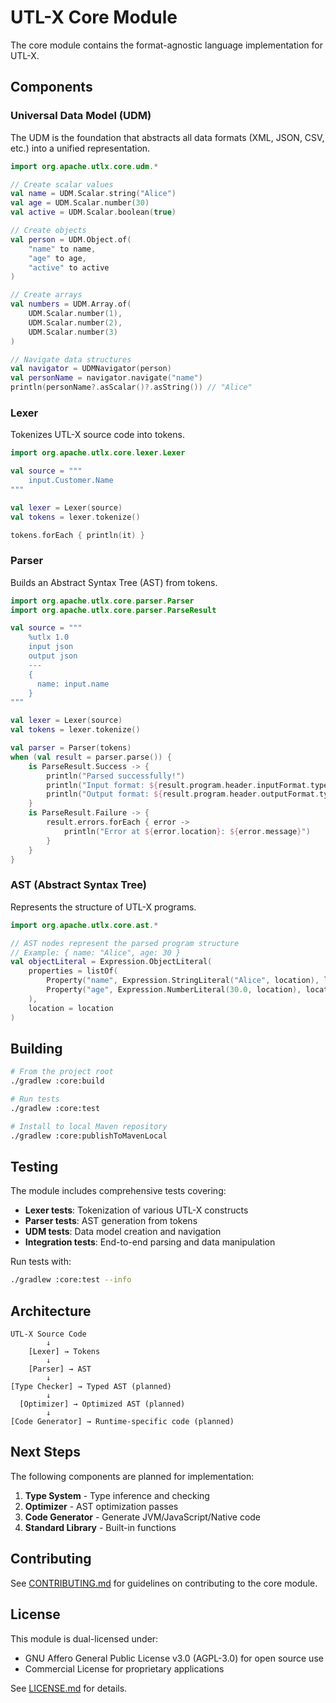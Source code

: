 # UTL-X Core Module

The core module contains the format-agnostic language implementation for UTL-X.

## Components

### Universal Data Model (UDM)

The UDM is the foundation that abstracts all data formats (XML, JSON, CSV, etc.) into a unified representation.

```kotlin
import org.apache.utlx.core.udm.*

// Create scalar values
val name = UDM.Scalar.string("Alice")
val age = UDM.Scalar.number(30)
val active = UDM.Scalar.boolean(true)

// Create objects
val person = UDM.Object.of(
    "name" to name,
    "age" to age,
    "active" to active
)

// Create arrays
val numbers = UDM.Array.of(
    UDM.Scalar.number(1),
    UDM.Scalar.number(2),
    UDM.Scalar.number(3)
)

// Navigate data structures
val navigator = UDMNavigator(person)
val personName = navigator.navigate("name")
println(personName?.asScalar()?.asString()) // "Alice"
```

### Lexer

Tokenizes UTL-X source code into tokens.

```kotlin
import org.apache.utlx.core.lexer.Lexer

val source = """
    input.Customer.Name
"""

val lexer = Lexer(source)
val tokens = lexer.tokenize()

tokens.forEach { println(it) }
```

### Parser

Builds an Abstract Syntax Tree (AST) from tokens.

```kotlin
import org.apache.utlx.core.parser.Parser
import org.apache.utlx.core.parser.ParseResult

val source = """
    %utlx 1.0
    input json
    output json
    ---
    {
      name: input.name
    }
"""

val lexer = Lexer(source)
val tokens = lexer.tokenize()

val parser = Parser(tokens)
when (val result = parser.parse()) {
    is ParseResult.Success -> {
        println("Parsed successfully!")
        println("Input format: ${result.program.header.inputFormat.type}")
        println("Output format: ${result.program.header.outputFormat.type}")
    }
    is ParseResult.Failure -> {
        result.errors.forEach { error ->
            println("Error at ${error.location}: ${error.message}")
        }
    }
}
```

### AST (Abstract Syntax Tree)

Represents the structure of UTL-X programs.

```kotlin
import org.apache.utlx.core.ast.*

// AST nodes represent the parsed program structure
// Example: { name: "Alice", age: 30 }
val objectLiteral = Expression.ObjectLiteral(
    properties = listOf(
        Property("name", Expression.StringLiteral("Alice", location), location),
        Property("age", Expression.NumberLiteral(30.0, location), location)
    ),
    location = location
)
```

## Building

```bash
# From the project root
./gradlew :core:build

# Run tests
./gradlew :core:test

# Install to local Maven repository
./gradlew :core:publishToMavenLocal
```

## Testing

The module includes comprehensive tests covering:

- **Lexer tests**: Tokenization of various UTL-X constructs
- **Parser tests**: AST generation from tokens
- **UDM tests**: Data model creation and navigation
- **Integration tests**: End-to-end parsing and data manipulation

Run tests with:

```bash
./gradlew :core:test --info
```

## Architecture

```
UTL-X Source Code
        ↓
    [Lexer] → Tokens
        ↓
    [Parser] → AST
        ↓
[Type Checker] → Typed AST (planned)
        ↓
  [Optimizer] → Optimized AST (planned)
        ↓
[Code Generator] → Runtime-specific code (planned)
```

## Next Steps

The following components are planned for implementation:

1. **Type System** - Type inference and checking
2. **Optimizer** - AST optimization passes
3. **Code Generator** - Generate JVM/JavaScript/Native code
4. **Standard Library** - Built-in functions

## Contributing

See [CONTRIBUTING.md](../../CONTRIBUTING.md) for guidelines on contributing to the core module.

## License

This module is dual-licensed under:
- GNU Affero General Public License v3.0 (AGPL-3.0) for open source use
- Commercial License for proprietary applications

See [LICENSE.md](../../LICENSE.md) for details.
